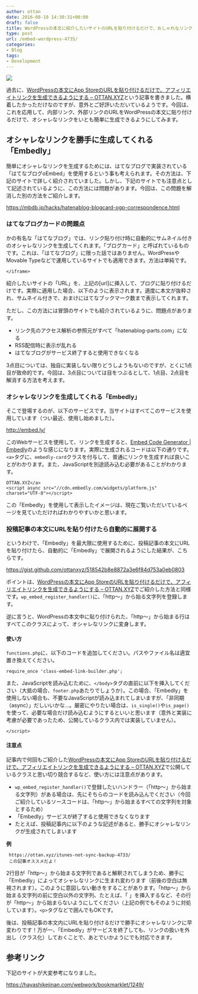 ```yaml
---
author: ottan
date: 2016-08-10 14:30:31+00:00
draft: false
title: WordPressの本文に紹介したいサイトのURLを貼り付けるだけで、おしゃれなリンクを生成できるようにする
type: post
url: /embed-wordpress-4735/
categories:
- Blog
tags:
- Development
---
```


![](/uploads/2016/08/160814-57aff06785bf2.png)






過去に、[WordPressの本文にApp StoreのURLを貼り付けるだけで、アフィリエイトリンクを生成できるようにする – OTTAN.XYZ](/wordpress-app-store-itunes-link-affiliate-6862/)という記事を書きました。横着したかっただけなのですが、意外とご好評いただいているようです。今回は、これを応用して、内部リンク、外部リンクのURLをWordPressの本文に貼り付けるだけで、オシャレなリンクをいとも簡単に生成できるようにしてみます。





## オシャレなリンクを勝手に生成してくれる「Embedly」





簡単にオシャレなリンクを生成するためには、はてなブログで実装されている「はてなブログoEmbed」を使用するという事も考えられます。その方法は、下記のサイトで詳しく紹介されていました。しかし、下記のサイトでも注意点として記述されているように、この方法には問題があります。今回は、この問題を解消した別の方法をご紹介します。



https://mbdb.jp/hacks/hatenablog-blogcard-ogp-correspondence.html



### はてなブログカードの問題点





かの有名な「はてなブログ」では、リンク貼り付け時に自動的にサムネイル付きのオシャレなリンクを生成してくれます。「ブログカード」と呼ばれているものです。これは、「はてなブログ」に限った話ではありません。WordPressやMovable Typeなどで運用しているサイトでも適用できます。方法は単純です。




    
    </iframe>





紹介したいサイトの「URL」を、上記の[url]に挿入して、ブログに貼り付けるだけです。実際に適用した場合、以下のように表示されます。適度に本文が抜粋され、サムネイル付きで、おまけにはてなブックマーク数まで表示してくれます。







ただし、この方法には冒頭のサイトでも紹介されているように、問題点があります。






  * リンク先のアクセス解析の参照元がすべて「hatenablog-parts.com」になる
  * RSS配信時に表示が乱れる
  * はてなブログがサービス終了すると使用できなくなる




3点目については、独自に実装しない限りどうしようもないのですが、とくに1点目が致命的です。今回は、3点目については目をつぶるとして、1点目、2点目を解消する方法を考えます。





### オシャレなリンクを生成してくれる「Embedly」





そこで登場するのが、以下のサービスです。当サイトはすべてこのサービスを使用しています（つい最近、使用し始めました）。



http://embed.ly/



このWebサービスを使用して、リンクを生成すると、[Embed Code Generator | Embedly](http://embed.ly/code?url=http%3A%2F%2Fottan.xyz)のような感じになります。実際に生成されるコードは以下の通りです。`<a>`タグに、`embedly-card`クラスを付与して、普通にリンクを生成すれば良いことがわかります。また、JavaScriptを別途読み込む必要があることがわかります。




    
    OTTAN.XYZ</a>
    <script async src="//cdn.embedly.com/widgets/platform.js" charset="UTF-8"></script>





この「Embedly」を使用して表示したイメージは、現在ご覧いただいているページを見ていただければわかりやすいかと思います。





### 投稿記事の本文にURLを貼り付けたら自動的に展開する





というわけで、「Embedly」を最大限に使用するために、投稿記事の本文にURLを貼り付けたら、自動的に「Embedly」で展開されるようにした結果が、こちらです。



https://gist.github.com/ottanxyz/518542b8e8872a3e6f84d753a0eb0803



ポイントは、[WordPressの本文にApp StoreのURLを貼り付けるだけで、アフィリエイトリンクを生成できるようにする – OTTAN.XYZ](/wordpress-app-store-itunes-link-affiliate-6862/)でご紹介した方法と同様です。`wp_embed_register_handler()`に、「http〜」から始る文字列を登録します。





逆に言うと、WordPressの本文中に貼り付けられた、「http〜」から始まる行はすべてこのクラスによって、オシャレなリンクに変身します。





#### 使い方





`functions.php`に、以下のコードを追加してください。パスやファイル名は適宜置き換えてください。




    
    require_once 'class-embed-link-builder.php';





また、JavaScriptを読み込むために、`</body>`タグの直前に以下を挿入してください（大抵の場合、`footer.php`あたりでしょうか）。この場合、「Embedly」を使用しない場合も、不要なJavaScriptが読み込まれてしまいますが、「非同期（async）」だしいいかな…。厳密にやりたい場合は、`is_single()`や`is_page()`を使って、必要な場合だけ読み込むようにするといいと思います（意外と実装に考慮が必要であったため、公開しているクラス内では実装していません）。




    
    </script>





#### 注意点





記事内で何回もご紹介した[WordPressの本文にApp StoreのURLを貼り付けるだけで、アフィリエイトリンクを生成できるようにする – OTTAN.XYZ](/wordpress-app-store-itunes-link-affiliate-6862/)で公開しているクラスと思い切り競合するなど、使い方には注意点があります。






  * `wp_embed_register_handler()`で登録したいハンドラー（「http〜」から始まる文字列）がある場合は、先にそちらのコードを読み込んでください（今回ご紹介しているソースコードは、「http〜」から始まるすべての文字列を対象とするため）
  * 「Embedly」サービスが終了すると使用できなくなります
  * たとえば、投稿記事内に以下のような記述があると、勝手にオシャレなリンクが生成されてしまいます


**例**


    
    
     https://ottan.xyz/itunes-not-sync-backup-4733/
     この記事オススメだよ！
    





2行目が「http〜」から始まる文字列であると解釈されてしまうため、勝手に「Embedly」によってオシャレなリンクに生まれ変わります（前後の空白は無視されます）。このように意図しない動きをすることがあります。「http〜」から始まる文字列の前に空白以外の文字列、たとえば、「&nbsp;」を挿入するなど、その行が「http〜」から始まらないようにしてください（上記の例でもそのように対処しています）。`<p>`タグなどで囲んでもOKです。





後は、投稿記事の本文内にURLを貼り付けるだけで勝手にオシャレなリンクに早変わりです！万が一、「Embedly」がサービスを終了しても、リンクの扱いを外出し（クラス化）しておくことで、あとでいかようにでも対応できます。





## 参考リンク





下記のサイトが大変参考になりました。



https://hayashikejinan.com/webwork/bookmarklet/1249/
